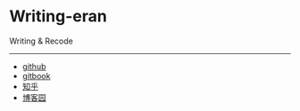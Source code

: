 # Writing-eran
Writing &amp; Recode

------
* [github](https://github.com/)
* [gitbook](https://www.gitbook.com/)
* [知乎](https://www.zhihu.com/)
* [博客园](https://www.cnblogs.com/)
